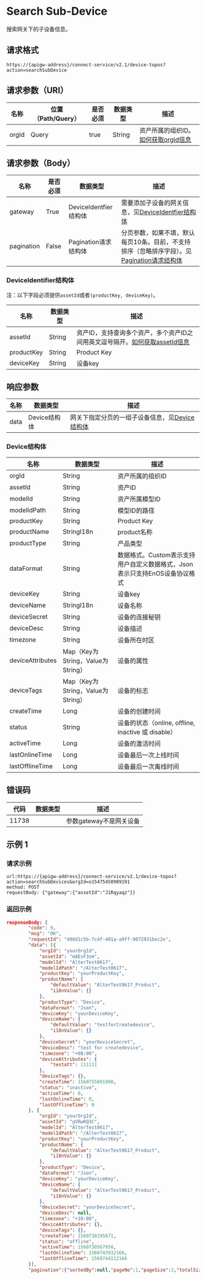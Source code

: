 # Search Sub-Device

搜索网关下的子设备信息。

## 请求格式

```
https://{apigw-address}/connect-service/v2.1/device-topos?action=searchSubDevice
```

## 请求参数（URI）

| 名称          | 位置（Path/Query） | 是否必须 | 数据类型 | 描述      |
|---------------|------------------|----------|-----------|--------------|
| orgId         | Query            | true     | String    | 资产所属的组织ID。[如何获取orgId信息](/docs/api/zh_CN/latest/api_faqs#id-orgid-orgid)                |


## 请求参数（Body）

| 名称          | 是否必须 | 数据类型 | 描述      |
|--------------------|----------|-----------|--------------|
| gateway | True      | DeviceIdentfier结构体 | 需要添加子设备的网关信息，见[DeviceIdentfier结构体](/docs/api/zh_CN/latest/connect/search_sub_device.html#deviceidentifier) |
| pagination  | False      | Pagination请求结构体  | 分页参数，如果不填，默认每页10条。目前，不支持排序（忽略排序字段）。见[Pagination请求结构体](/docs/api/zh_CN/latest/overview.html?highlight=pagination#pagination) |


### DeviceIdentifier结构体

注：以下字段必须提供`assetId`或者`(productKey, deviceKey)`。

| 名称      | 数据类型 |描述|
|----------------|----------------|------------------|
| assetId  | String         | 资产ID，支持查询多个资产，多个资产ID之间用英文逗号隔开。[如何获取assetId信息](/docs/api/zh_CN/latest/api_faqs.html#asset-id-assetid-assetid) |
| productKey | String         | Product Key      |
| deviceKey | String         | 设备key          |




## 响应参数

| 名称| 数据类型 | 描述         |
|-------------|-----------------------------------|-----------------------------|
| data | Device结构体                     | 网关下指定分页的一组子设备信息，见[Device结构体](/docs/api/zh_CN/latest/connect/search_sub_device.html#id3)    |


### Device结构体

| 名称| 数据类型 | 描述         |
|------------------|--------------------|-------|
| orgId            | String                            | 资产所属的组织ID|
| assetId  | String         | 资产ID|
| modelId             | String                          | 资产所属模型ID|
| modelIdPath      | String                            | 模型ID的路径                                                               |
| productKey       | String                            | Product Key                                                                |
| productName      | StringI18n                        | product名称                                                                |
| productType      | String                            | 产品类型                                                                   |
| dataFormat       | String                            | 数据格式。Custom表示支持用户自定义数据格式，Json表示只支持EnOS设备协议格式 |
| deviceKey        | String                            | 设备key                                                                    |
| deviceName       | StringI18n                        | 设备名称                                                                   |
| deviceSecret     | String                            | 设备的连接秘钥                                                             |
| deviceDesc       | String                            | 设备描述                                                                   |
| timezone         | String                            | 设备所在时区                                                               |
| deviceAttributes | Map（Key为String，Value为String） | 设备的属性                                                                 |
| deviceTags       | Map（Key为String，Value为String） | 设备的标志                                                                 |
| createTime       | Long                              | 设备的创建时间                                                             |
| status           | String                            | 设备的状态（online, offline, inactive 或 disable）                         |
| activeTime       | Long                              | 设备的激活时间                                                             |
| lastOnlineTime   | Long                              | 设备最后一次上线时间                                                       |
| lastOfflineTime  | Long                              | 设备最后一次离线时间                                                       |



## 错误码

| 代码| 数据类型 | 描述         |
|-------------|-----------------------------------|-----------------------------|
| 11738 |                | 参数gateway不是网关设备                |


## 示例 1

### 请求示例

```
url:https://{apigw-address}/connect-service/v2.1/device-topos?action=searchSubDevices&orgId=o15475450989191
method: POST
requestBody: {"gateway":{"assetId":"J1Rqyaqz"}}
```

### 返回示例

```json
responseBody: {
		"code": 0,
		"msg": "OK",
		"requestId": "498d1c5b-7c4f-401a-a9ff-9072931bec2e",
		"data": [{
			"orgId": "yourOrgId",
			"assetId": "mAEsF3sm",
			"modelId": "AlterTest0617",
			"modelIdPath": "/AlterTest0617",
			"productKey": "yourProductKey",
			"productName": {
				"defaultValue": "AlterTest0617_Product",
				"i18nValue": {}
			},
			"productType": "Device",
			"dataFormat": "Json",
			"deviceKey": "yourDeviceKey",
			"deviceName": {
				"defaultValue": "testforCreatedevice",
				"i18nValue": {}
			},
			"deviceSecret": "yourDeviceSecret",
			"deviceDesc": "test for createdevice",
			"timezone": "+08:00",
			"deviceAttributes": {
				"testatt": 111111
			},
			"deviceTags": {},
			"createTime": 1560755091998,
			"status": "inactive",
			"activeTime": 0,
			"lastOnlineTime": 0,
			"lastOfflineTime": 0
		}, {
			"orgId": "yourOrgId",
			"assetId": "gVRwKQ3C",
			"modelId": "AlterTest0617",
			"modelIdPath": "/AlterTest0617",
			"productKey": "yourProductKey",
			"productName": {
				"defaultValue": "AlterTest0617_Product",
				"i18nValue": {}
			},
			"productType": "Device",
			"dataFormat": "Json",
			"deviceKey": "yourDeviceKey",
			"deviceName": {
				"defaultValue": "AlterTest0617_Product",
				"i18nValue": {}
			},
			"deviceSecret": "yourDeviceSecret",
			"deviceDesc": null,
			"timezone": "+10:00",
			"deviceAttributes": {},
			"deviceTags": {},
			"createTime": 1560730295671,
			"status": "offline",
			"activeTime": 1560730567958,
			"lastOnlineTime": 1560743932166,
			"lastOfflineTime": 1560744112166
		}],
		"pagination":{"sortedBy":null,"pageNo":1,"pageSize":2,"totalSize":2}}
```

